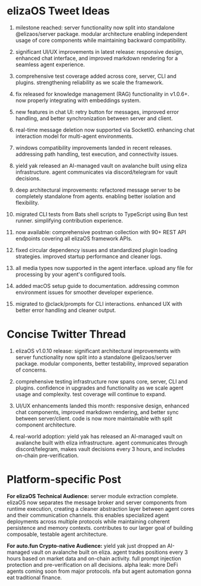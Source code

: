 # elizaOS Tweet Ideas

1. milestone reached: server functionality now split into standalone @elizaos/server package. modular architecture enabling independent usage of core components while maintaining backward compatibility.

2. significant UI/UX improvements in latest release: responsive design, enhanced chat interface, and improved markdown rendering for a seamless agent experience.

3. comprehensive test coverage added across core, server, CLI and plugins. strengthening reliability as we scale the framework.

4. fix released for knowledge management (RAG) functionality in v1.0.6+. now properly integrating with embeddings system.

5. new features in chat UI: retry button for messages, improved error handling, and better synchronization between server and client.

6. real-time message deletion now supported via SocketIO. enhancing chat interaction model for multi-agent environments.

7. windows compatibility improvements landed in recent releases. addressing path handling, test execution, and connectivity issues.

8. yield yak released an AI-managed vault on avalanche built using eliza infrastructure. agent communicates via discord/telegram for vault decisions.

9. deep architectural improvements: refactored message server to be completely standalone from agents. enabling better isolation and flexibility.

10. migrated CLI tests from Bats shell scripts to TypeScript using Bun test runner. simplifying contribution experience.

11. now available: comprehensive postman collection with 90+ REST API endpoints covering all elizaOS framework APIs.

12. fixed circular dependency issues and standardized plugin loading strategies. improved startup performance and cleaner logs.

13. all media types now supported in the agent interface. upload any file for processing by your agent's configured tools.

14. added macOS setup guide to documentation. addressing common environment issues for smoother developer experience.

15. migrated to @clack/prompts for CLI interactions. enhanced UX with better error handling and cleaner output.

# Concise Twitter Thread

1. elizaOS v1.0.10 release: significant architectural improvements with server functionality now split into a standalone @elizaos/server package. modular components, better testability, improved separation of concerns.

2. comprehensive testing infrastructure now spans core, server, CLI and plugins. confidence in upgrades and functionality as we scale agent usage and complexity. test coverage will continue to expand.

3. UI/UX enhancements landed this month: responsive design, enhanced chat components, improved markdown rendering, and better sync between server/client. code is now more maintainable with split component architecture.

4. real-world adoption: yield yak has released an AI-managed vault on avalanche built with eliza infrastructure. agent communicates through discord/telegram, makes vault decisions every 3 hours, and includes on-chain pre-verification.

# Platform-specific Post

**For elizaOS Technical Audience:**
server module extraction complete. elizaOS now separates the message broker and server components from runtime execution, creating a cleaner abstraction layer between agent cores and their communication channels. this enables specialized agent deployments across multiple protocols while maintaining coherent persistence and memory contexts. contributes to our larger goal of building composable, testable agent architecture.

**For auto.fun Crypto-native Audience:**
yield yak just dropped an AI-managed vault on avalanche built on eliza. agent trades positions every 3 hours based on market data and on-chain activity. full prompt injection protection and pre-verification on all decisions. alpha leak: more DeFi agents coming soon from major protocols. nfa but agent automation gonna eat traditional finance.